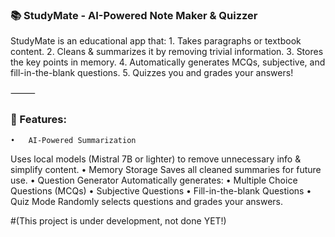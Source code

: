### 📚 StudyMate - AI-Powered Note Maker & Quizzer

StudyMate is an educational app that:
	1.	Takes paragraphs or textbook content.
	2.	Cleans & summarizes it by removing trivial information.
	3.	Stores the key points in memory.
	4.	Automatically generates MCQs, subjective, and fill-in-the-blank questions.
	5.	Quizzes you and grades your answers!

⸻

### 🚀 Features:
	•	AI-Powered Summarization
Uses local models (Mistral 7B or lighter) to remove unnecessary info & simplify content.
	•	Memory Storage
Saves all cleaned summaries for future use.
	•	Question Generator
Automatically generates:
	•	Multiple Choice Questions (MCQs)
	•	Subjective Questions
	•	Fill-in-the-blank Questions
	•	Quiz Mode
Randomly selects questions and grades your answers.

#(This project is under development, not done YET!)

